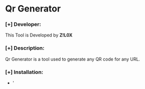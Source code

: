 <h1>Qr Generator</h1>

### [+] Developer:
This Tool is Developed by <b>Z!L0X</b>

### [+] Description:
Qr Generator is a tool used to generate any QR code for any URL.

### [+] Installation:
- '
